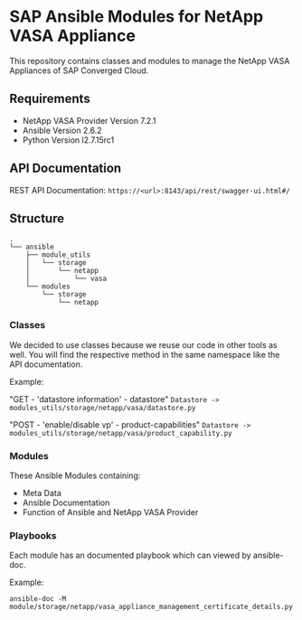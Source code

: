 # SAP Ansible Modules for NetApp VASA Appliance

This repository contains classes and modules to manage the NetApp VASA Appliances of SAP Converged Cloud.

## Requirements

  * NetApp VASA Provider Version 7.2.1
  * Ansible Version 2.6.2
  * Python Version l2.7.15rc1

## API Documentation

REST API Documentation: `https://<url>:8143/api/rest/swagger-ui.html#/`

## Structure

```
.
└── ansible
    ├── module_utils
    │   └── storage
    │       └── netapp
    │           └── vasa
    └── modules
        └── storage
            └── netapp
```

### Classes

We decided to use classes because we reuse our code in other tools as well.
You will find the respective method in the same namespace like the API documentation.

Example:

"GET - 'datastore information' - datastore"
`Datastore -> modules_utils/storage/netapp/vasa/datastore.py`

"POST - 'enable/disable vp' - product-capabilities"
`Datastore -> modules_utils/storage/netapp/vasa/product_capability.py`

### Modules

These Ansible Modules containing:
  * Meta Data
  * Ansible Documentation
  * Function of Ansible and NetApp VASA Provider

### Playbooks

Each module has an documented playbook which can viewed by ansible-doc.

Example:

`ansible-doc -M module/storage/netapp/vasa_appliance_management_certificate_details.py`